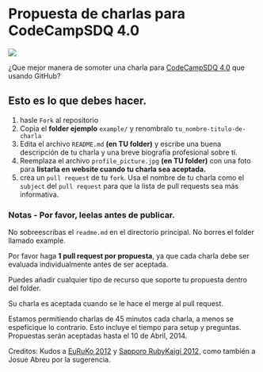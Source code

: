 #  Propuesta de charlas para CodeCampSDQ 4.0 
![](http://raw.github.com/CodeCampSDQ/cc40talks/master/Poster_FB-Charlista.png)

¿Que mejor manera de somoter una charla para [CodeCampSDQ 4.0](http://facebook.com/CodeCampSDQ) que usando GitHub? 

## Esto es lo que debes hacer.
1. hasle `Fork` al repositorio
2. Copia el **folder ejemplo** `example/` y renombralo `tu_nombre-titulo-de-charla`
3. Edita el archivo `README.md` **(en TU folder)** y escribe una buena descripción de tu charla y una breve biografia profesional sobre tí.
4. Reemplaza el archivo `profile_picture.jpg` **(en TU folder)**  con una foto para **listarla en website cuando tu charla sea aceptada.**
5. crea un `pull request` de tu `fork`. Usa el nombre de tu charla como el `subject` del `pull request` para que la lista de pull requests sea más informativa.

### Notas - Por favor, leelas antes de publicar. 

No sobreescribas el `readme.md` en el directorio principal.
No borres el folder llamado example.

Por favor haga **1 pull request por propuesta**, ya que cada charla debe ser evaluada individualmente antes de ser aceptada.

Puedes añadir cualquier tipo de recurso que soporte tu propuesta dentro del folder. 

Su charla es aceptada cuando se le hace el merge al pull request. 

Estamos permitiendo charlas de 45 minutos cada charla, a menos se espeficique lo contrario. Esto incluye el tiempo para setup y preguntas. Propuestas serán aceptadas hasta el 10 de Abril, 2014.


Creditos: Kudos a [EuRuKo 2012](https://github.com/euruko2012/call-for-proposals) y 
[Sapporo RubyKaigi 2012](https://github.com/sprk2012/sprk2012-cfp), como también a Josue Abreu por la sugerencia.
